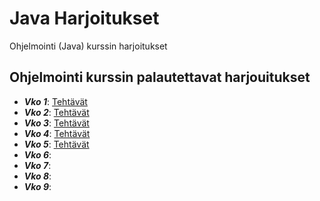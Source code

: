 # Java Harjoitukset
Ohjelmointi (Java) kurssin harjoitukset


## Ohjelmointi kurssin palautettavat harjouitukset

* ***Vko 1***: [Tehtävät](https://github.com/kristiansyrjanen/java-harjoitukset/tree/master/Harjoitus1-5)
* ***Vko 2***: [Tehtävät](https://github.com/kristiansyrjanen/java-harjoitukset/tree/master/Harjoitus2.1-5)
* ***Vko 3***: [Tehtävät](https://github.com/kristiansyrjanen/java-harjoitukset/tree/master/Harjoitus3.1-5)
* ***Vko 4***: [Tehtävät](https://github.com/kristiansyrjanen/java-harjoitukset/tree/master/Harjoitus4.1-5)
* ***Vko 5***: [Tehtävät](https://github.com/kristiansyrjanen/java-harjoitukset/tree/master/Harjoitus5.1-5)
* ***Vko 6***:
* ***Vko 7***:
* ***Vko 8***:
* ***Vko 9***:

